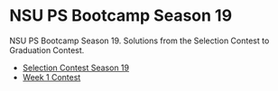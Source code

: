 # NSU PS Bootcamp Season 19
NSU PS Bootcamp Season 19. Solutions from the Selection Contest to Graduation Contest.

- [Selection Contest Season 19](https://vjudge.net/contest/655124#overview)
- [Week 1 Contest]()
